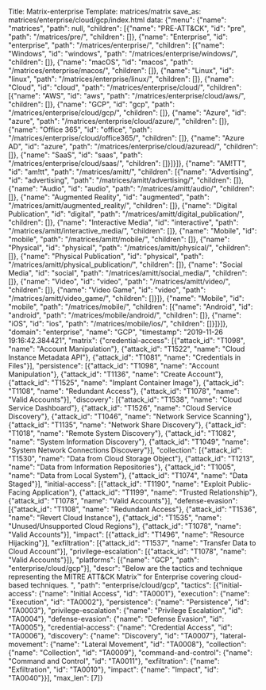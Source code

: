Title: Matrix-enterprise
Template: matrices/matrix
save_as: matrices/enterprise/cloud/gcp/index.html
data: {"menu": {"name": "matrices", "path": null, "children": [{"name": "PRE-ATT&CK", "id": "pre", "path": "/matrices/pre/", "children": []}, {"name": "Enterprise", "id": "enterprise", "path": "/matrices/enterprise/", "children": [{"name": "Windows", "id": "windows", "path": "/matrices/enterprise/windows/", "children": []}, {"name": "macOS", "id": "macos", "path": "/matrices/enterprise/macos/", "children": []}, {"name": "Linux", "id": "linux", "path": "/matrices/enterprise/linux/", "children": []}, {"name": "Cloud", "id": "cloud", "path": "/matrices/enterprise/cloud/", "children": [{"name": "AWS", "id": "aws", "path": "/matrices/enterprise/cloud/aws/", "children": []}, {"name": "GCP", "id": "gcp", "path": "/matrices/enterprise/cloud/gcp/", "children": []}, {"name": "Azure", "id": "azure", "path": "/matrices/enterprise/cloud/azure/", "children": []}, {"name": "Office 365", "id": "office", "path": "/matrices/enterprise/cloud/office365/", "children": []}, {"name": "Azure AD", "id": "azure", "path": "/matrices/enterprise/cloud/azuread/", "children": []}, {"name": "SaaS", "id": "saas", "path": "/matrices/enterprise/cloud/saas/", "children": []}]}]}, {"name": "AM!TT", "id": "am!tt", "path": "/matrices/amitt/", "children": [{"name": "Advertising", "id": "advertising", "path": "/matrices/amitt/advertising/", "children": []}, {"name": "Audio", "id": "audio", "path": "/matrices/amitt/audio/", "children": []}, {"name": "Augmented Reality", "id": "augmented", "path": "/matrices/amitt/augmented_reality/", "children": []}, {"name": "Digital Publication", "id": "digital", "path": "/matrices/amitt/digital_publication/", "children": []}, {"name": "Interactive Media", "id": "interactive", "path": "/matrices/amitt/interactive_media/", "children": []}, {"name": "Mobile", "id": "mobile", "path": "/matrices/amitt/mobile/", "children": []}, {"name": "Physical", "id": "physical", "path": "/matrices/amitt/physical/", "children": []}, {"name": "Physical Publication", "id": "physical", "path": "/matrices/amitt/physical_publication/", "children": []}, {"name": "Social Media", "id": "social", "path": "/matrices/amitt/social_media/", "children": []}, {"name": "Video", "id": "video", "path": "/matrices/amitt/video/", "children": []}, {"name": "Video Game", "id": "video", "path": "/matrices/amitt/video_game/", "children": []}]}, {"name": "Mobile", "id": "mobile", "path": "/matrices/mobile/", "children": [{"name": "Android", "id": "android", "path": "/matrices/mobile/android/", "children": []}, {"name": "iOS", "id": "ios", "path": "/matrices/mobile/ios/", "children": []}]}]}, "domain": "enterprise", "name": "GCP", "timestamp": "2019-11-26 19:16:42.384421", "matrix": {"credential-access": [{"attack_id": "T1098", "name": "Account Manipulation"}, {"attack_id": "T1522", "name": "Cloud Instance Metadata API"}, {"attack_id": "T1081", "name": "Credentials in Files"}], "persistence": [{"attack_id": "T1098", "name": "Account Manipulation"}, {"attack_id": "T1136", "name": "Create Account"}, {"attack_id": "T1525", "name": "Implant Container Image"}, {"attack_id": "T1108", "name": "Redundant Access"}, {"attack_id": "T1078", "name": "Valid Accounts"}], "discovery": [{"attack_id": "T1538", "name": "Cloud Service Dashboard"}, {"attack_id": "T1526", "name": "Cloud Service Discovery"}, {"attack_id": "T1046", "name": "Network Service Scanning"}, {"attack_id": "T1135", "name": "Network Share Discovery"}, {"attack_id": "T1018", "name": "Remote System Discovery"}, {"attack_id": "T1082", "name": "System Information Discovery"}, {"attack_id": "T1049", "name": "System Network Connections Discovery"}], "collection": [{"attack_id": "T1530", "name": "Data from Cloud Storage Object"}, {"attack_id": "T1213", "name": "Data from Information Repositories"}, {"attack_id": "T1005", "name": "Data from Local System"}, {"attack_id": "T1074", "name": "Data Staged"}], "initial-access": [{"attack_id": "T1190", "name": "Exploit Public-Facing Application"}, {"attack_id": "T1199", "name": "Trusted Relationship"}, {"attack_id": "T1078", "name": "Valid Accounts"}], "defense-evasion": [{"attack_id": "T1108", "name": "Redundant Access"}, {"attack_id": "T1536", "name": "Revert Cloud Instance"}, {"attack_id": "T1535", "name": "Unused/Unsupported Cloud Regions"}, {"attack_id": "T1078", "name": "Valid Accounts"}], "impact": [{"attack_id": "T1496", "name": "Resource Hijacking"}], "exfiltration": [{"attack_id": "T1537", "name": "Transfer Data to Cloud Account"}], "privilege-escalation": [{"attack_id": "T1078", "name": "Valid Accounts"}]}, "platforms": [{"name": "GCP", "path": "enterprise/cloud/gcp"}], "descr": "Below are the tactics and technique representing the MITRE ATT&CK Matrix&trade; for Enterprise covering cloud-based techniques. ", "path": "enterprise/cloud/gcp", "tactics": [{"initial-access": {"name": "Initial Access", "id": "TA0001"}, "execution": {"name": "Execution", "id": "TA0002"}, "persistence": {"name": "Persistence", "id": "TA0003"}, "privilege-escalation": {"name": "Privilege Escalation", "id": "TA0004"}, "defense-evasion": {"name": "Defense Evasion", "id": "TA0005"}, "credential-access": {"name": "Credential Access", "id": "TA0006"}, "discovery": {"name": "Discovery", "id": "TA0007"}, "lateral-movement": {"name": "Lateral Movement", "id": "TA0008"}, "collection": {"name": "Collection", "id": "TA0009"}, "command-and-control": {"name": "Command and Control", "id": "TA0011"}, "exfiltration": {"name": "Exfiltration", "id": "TA0010"}, "impact": {"name": "Impact", "id": "TA0040"}}], "max_len": [7]}